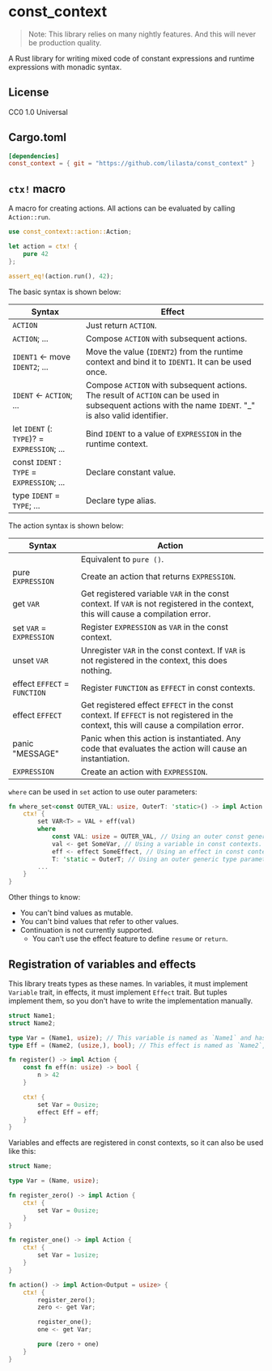 # const_context

> Note: This library relies on many nightly features. And this will never be production quality.

A Rust library for writing mixed code of constant expressions and runtime expressions with monadic syntax.

## License

CC0 1.0 Universal

## Cargo.toml

```toml
[dependencies]
const_context = { git = "https://github.com/lilasta/const_context" }
```

## `ctx!` macro

A macro for creating actions. All actions can be evaluated by calling `Action::run`.

```rust
use const_context::action::Action;

let action = ctx! {
    pure 42
};

assert_eq!(action.run(), 42);
```

The basic syntax is shown below:

|Syntax|Effect|
|-|-|
|`ACTION`|Just return `ACTION`.|
|`ACTION`; ...|Compose `ACTION` with subsequent actions.|
|`IDENT1` <- move `IDENT2`; ...|Move the value (`IDENT2`) from the runtime context and bind it to `IDENT1`. It can be used once.|
|`IDENT` <- `ACTION`; ...|Compose `ACTION` with subsequent actions. The result of `ACTION` can be used in subsequent actions with the name `IDENT`. "_" is also valid identifier.|
|let `IDENT` (: `TYPE`)? = `EXPRESSION`; ...|Bind `IDENT` to a value of `EXPRESSION` in the runtime context.|
|const `IDENT` : `TYPE` = `EXPRESSION`; ...|Declare constant value.|
|type `IDENT` = `TYPE`; ...|Declare type alias.|

The action syntax is shown below:

|Syntax|Action|
|-|-|
||Equivalent to `pure ()`.|
|pure `EXPRESSION`|Create an action that returns `EXPRESSION`.|
|get `VAR`|Get registered variable `VAR` in the const context. If `VAR` is not registered in the context, this will cause a compilation error.|
|set `VAR` = `EXPRESSION`|Register `EXPRESSION` as `VAR` in the const context. |
|unset `VAR`|Unregister `VAR` in the const context. If `VAR` is not registered in the context, this does nothing.|
|effect `EFFECT` = `FUNCTION`|Register `FUNCTION` as `EFFECT` in const contexts.|
|effect `EFFECT`|Get registered effect `EFFECT` in the const context. If `EFFECT` is not registered in the context, this will cause a compilation error.|
|panic "MESSAGE"|Panic when this action is instantiated. Any code that evaluates the action will cause an instantiation.|
|`EXPRESSION`|Create an action with `EXPRESSION`.|

`where` can be used in `set` action to use outer parameters:

```rust
fn where_set<const OUTER_VAL: usize, OuterT: 'static>() -> impl Action {
    ctx! {
        set VAR<T> = VAL + eff(val)
        where
            const VAL: usize = OUTER_VAL, // Using an outer const generic parameter
            val <- get SomeVar, // Using a variable in const contexts.
            eff <- effect SomeEffect, // Using an effect in const contexts.
            T: 'static = OuterT; // Using an outer generic type parameter.
        ...
    }
}
```

Other things to know:

- You can't bind values as mutable.
- You can't bind values that refer to other values.
- Continuation is not currently supported.
    - You can't use the effect feature to define `resume` or `return`.

## Registration of variables and effects

This library treats types as these names. In variables, it must implement `Variable` trait, in effects, it must implement `Effect` trait. But tuples implement them, so you don't have to write the implementation manually.

```rust
struct Name1;
struct Name2;

type Var = (Name1, usize); // This variable is named as `Name1` and has a value of type `usize`.
type Eff = (Name2, (usize,), bool); // This effect is named as `Name2`, takes a value of type `usize` as an argument and returns a value of type `bool`.

fn register() -> impl Action {
    const fn eff(n: usize) -> bool {
        n > 42
    }

    ctx! {
        set Var = 0usize;
        effect Eff = eff;
    }
}
```

Variables and effects are registered in const contexts, so it can also be used like this:

```rust
struct Name;

type Var = (Name, usize);

fn register_zero() -> impl Action {
    ctx! {
        set Var = 0usize;
    }
}

fn register_one() -> impl Action {
    ctx! {
        set Var = 1usize;
    }
}

fn action() -> impl Action<Output = usize> {
    ctx! {
        register_zero();
        zero <- get Var;

        register_one();
        one <- get Var;

        pure (zero + one)
    }
}
```